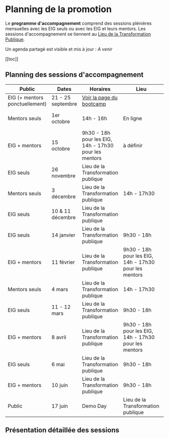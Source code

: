 # Planning de la promotion

Le **programme d'accompagnement** comprend des sessions plénières mensuelles avec les EIG seuls ou avec les EIG et leurs mentors.
Les sessions d'accompagnement se tiennent au [Lieu de la Transformation Publique](https://www.modernisation.gouv.fr/nos-actions/le-lieu-de-la-transformation-publique).

Un agenda partagé est visible et mis à jour : 
_A venir_

[[toc]]



## Planning des sessions d'accompagnement

| Public | Dates | Horaires | Lieu | Thématique |
| -------- | -------- | -------- | -------- | -------- |
| EIG (+ mentors ponctuellement)     | 21 - 25 septembre     | [Voir la page du bootcamp](bootcamp.md)     |  |  |
| Mentors seuls    | 1er octobre    | 14h - 16h    | En ligne | Point sur le premier mois des EIG |
| EIG + mentors    | 15 octobre    | 9h30 - 18h pour les EIG, 14h - 17h30 pour les mentors    | à définir | |
| EIG seuls     | 26 novembre     | Lieu de la Transformation publique     |  |  |
| Mentors seuls     | 3 décembre     | Lieu de la Transformation publique      | 14h - 17h30 |  |
| EIG seuls    | 10 & 11 décembre     | Lieu de la Transformation publique      |  | Séminaire de deux jours |
| EIG seuls     | 14 janvier     | Lieu de la Transformation publique      | 9h30 - 18h |  |
| EIG + mentors     | 11 février     | Lieu de la Transformation publique      | 9h30 - 18h pour les EIG, 14h - 17h30 pour les mentors | Démo day interne intermédiaire |
| Mentors seuls     | 4 mars     | Lieu de la Transformation publique      | 14h - 17h30 |  |
| EIG seuls     | 11 - 12 mars     | Lieu de la Transformation publique      | 9h30 - 18h | |
| EIG + mentors     | 8 avril     | Lieu de la Transformation publique      | 9h30 - 18h pour les EIG, 14h - 17h30 pour les mentors |  |
| EIG seuls     | 6 mai    | Lieu de la Transformation publique      | 9h30 - 18h |  |
|EIG + mentors | 10 juin | Lieu de la Transformation publique | 9h30 - 18h | |
|Public | 17 juin | Demo Day | Lieu de la Transformation publique | | |

## Présentation détaillée des sessions


